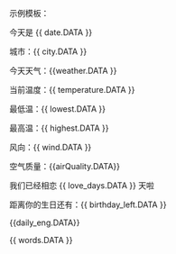 示例模板：


今天是 {{ date.DATA }}

城市：{{ city.DATA }}

今天天气：{{weather.DATA }}

当前温度：{{ temperature.DATA }}

最低温：{{ lowest.DATA }}

最高温：{{ highest.DATA }}

风向：{{ wind.DATA }}

空气质量：{{airQuality.DATA}}

我们已经相恋 {{ love_days.DATA }} 天啦

距离你的生日还有：{{ birthday_left.DATA }} 

{{daily_eng.DATA}}

{{ words.DATA }}
